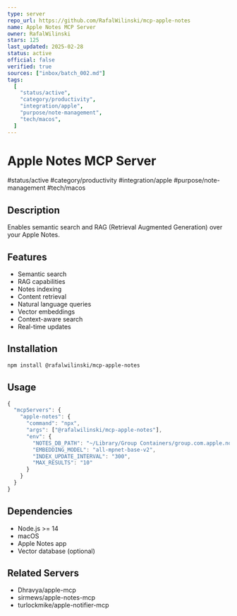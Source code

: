 ```yaml
---
type: server
repo_url: https://github.com/RafalWilinski/mcp-apple-notes
name: Apple Notes MCP Server
owner: RafalWilinski
stars: 125
last_updated: 2025-02-28
status: active
official: false
verified: true
sources: ["inbox/batch_002.md"]
tags:
  [
    "status/active",
    "category/productivity",
    "integration/apple",
    "purpose/note-management",
    "tech/macos",
  ]
---
```


# Apple Notes MCP Server

#status/active #category/productivity #integration/apple #purpose/note-management #tech/macos

## Description

Enables semantic search and RAG (Retrieval Augmented Generation) over your Apple Notes.

## Features

- Semantic search
- RAG capabilities
- Notes indexing
- Content retrieval
- Natural language queries
- Vector embeddings
- Context-aware search
- Real-time updates

## Installation

```bash
npm install @rafalwilinski/mcp-apple-notes
```

## Usage

```javascript
{
  "mcpServers": {
    "apple-notes": {
      "command": "npx",
      "args": ["@rafalwilinski/mcp-apple-notes"],
      "env": {
        "NOTES_DB_PATH": "~/Library/Group Containers/group.com.apple.notes/NoteStore.sqlite",
        "EMBEDDING_MODEL": "all-mpnet-base-v2",
        "INDEX_UPDATE_INTERVAL": "300",
        "MAX_RESULTS": "10"
      }
    }
  }
}
```

## Dependencies

- Node.js >= 14
- macOS
- Apple Notes app
- Vector database (optional)

## Related Servers

- Dhravya/apple-mcp
- sirmews/apple-notes-mcp
- turlockmike/apple-notifier-mcp
